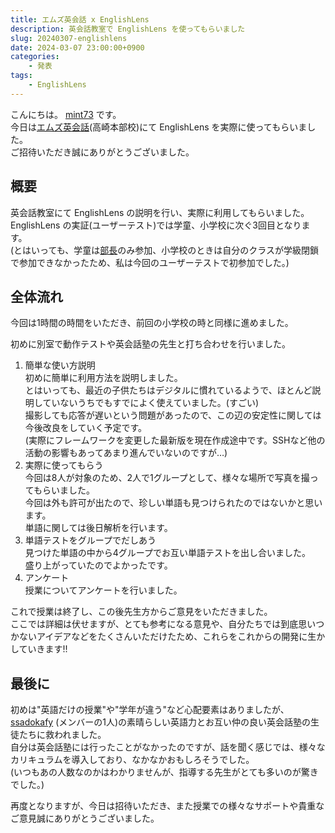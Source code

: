 ```yaml
---
title: エムズ英会話 x EnglishLens
description: 英会話教室で EnglishLens を使ってもらいました
slug: 20240307-englishlens
date: 2024-03-07 23:00:00+0900
categories:
    - 発表
tags:
    - EnglishLens
---
```


こんにちは。 [mint73](https://github.com/mint73) です。<br />
今日は[エムズ英会話](https://emzsys.com/info-wp/)(高崎本部校)にて EnglishLens を実際に使ってもらいました。<br />
ご招待いただき誠にありがとうございました。

## 概要
英会話教室にて EnglishLens の説明を行い、実際に利用してもらいました。<br />
EnglishLens の実証(ユーザーテスト)では学童、小学校に次ぐ3回目となります。<br />
(とはいっても、学童は[部長](https://github.com/nAgI314)のみ参加、小学校のときは自分のクラスが学級閉鎖で参加できなかったため、私は今回のユーザーテストで初参加でした。)

## 全体流れ
今回は1時間の時間をいただき、前回の小学校の時と同様に進めました。

初めに別室で動作テストや英会話塾の先生と打ち合わせを行いました。

1. 簡単な使い方説明<br />
初めに簡単に利用方法を説明しました。<br />
とはいっても、最近の子供たちはデジタルに慣れているようで、ほとんど説明していないうちでもすでによく使えていました。(すごい)<br />
撮影しても応答が遅いという問題があったので、この辺の安定性に関しては今後改良をしていく予定です。<br />
(実際にフレームワークを変更した最新版を現在作成途中です。SSHなど他の活動の影響もあってあまり進んでいないのですが…)
1. 実際に使ってもらう<br />
今回は8人が対象のため、2人で1グループとして、様々な場所で写真を撮ってもらいました。<br />
今回は外も許可が出たので、珍しい単語も見つけられたのではないかと思います。<br />
単語に関しては後日解析を行います。
1. 単語テストをグループでだしあう<br />
見つけた単語の中から4グループでお互い単語テストを出し合いました。<br />
盛り上がっていたのでよかったです。
1. アンケート<br />
授業についてアンケートを行いました。

これで授業は終了し、この後先生方からご意見をいただきました。<br />
ここでは詳細は伏せますが、とても参考になる意見や、自分たちでは到底思いつかないアイデアなどをたくさんいただけたため、これらをこれからの開発に生かしていきます!!

## 最後に
初めは"英語だけの授業"や"学年が違う"など心配要素はありましたが、 [ssadokafy](https://github.com/ssadokafy) (メンバーの1人)の素晴らしい英語力とお互い仲の良い英会話塾の生徒たちに救われました。<br />
自分は英会話塾には行ったことがなかったのですが、話を聞く感じでは、様々なカリキュラムを導入しており、なかなかおもしろそうでした。<br />
(いつもあの人数なのかはわかりませんが、指導する先生がとても多いのが驚きでした。)

再度となりますが、今日は招待いただき、また授業での様々なサポートや貴重なご意見誠にありがとうございました。
